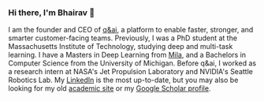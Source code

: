 ### Hi there, I'm Bhairav 👋

<!--
**bhairavmehta95/bhairavmehta95** is a ✨ _special_ ✨ repository because its `README.md` (this file) appears on your GitHub profile.

Here are some ideas to get you started:

- 🔭 I’m currently working on ...
- 🌱 I’m currently learning ...
- 👯 I’m looking to collaborate on ...
- 🤔 I’m looking for help with ...
- 💬 Ask me about ...
- 📫 How to reach me: ...
- 😄 Pronouns: ...
- ⚡ Fun fact: ...
-->

I am the founder and CEO of [q&ai](https://qandai.org), a platform to enable faster, stronger, and smarter customer-facing teams. Previously, I was a PhD student at the Massachusetts Institute of Technology, studying deep and multi-task learning. I have a Masters in Deep Learning from [Mila](http://mila.quebec/), and a Bachelors in Computer Science from the University of Michigan. Before q&ai, I worked as a research intern at NASA's Jet Propulsion Laboratory and NVIDIA's Seattle Robotics Lab. My [LinkedIn](https://www.linkedin.com/in/bhairav-mehta/) is the most up-to-date, but you may also be looking for my old [academic site](https://bhairavmehta95.github.io/) or my [Google Scholar profile](https://scholar.google.com/citations?hl=en&user=uPtOmHcAAAAJ). 
